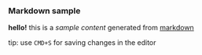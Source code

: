 ### Markdown sample

**hello!** this is a *sample content*
generated from [markdown](http://daringfireball.net/projects/markdown)

tip: use `CMD+S` for saving changes in the editor